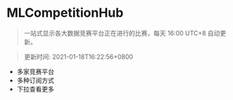 # MLCompetitionHub

> 一站式显示各大数据竞赛平台正在进行的比赛，每天 16:00 UTC+8 自动更新。
  
> 更新时间: 2021-01-18T16:22:56+0800 

* 多家竞赛平台
* 多种订阅方式
* 下拉查看更多